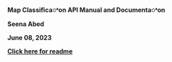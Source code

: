 

**Map Classiﬁcaꢀon API Manual and Documentaꢀon**

**Seena Abed**

**June 08, 2023**

[**Click here for readme**](https://github.com/seena18/SatelliteImageClassification/blob/main/README.pdf)



